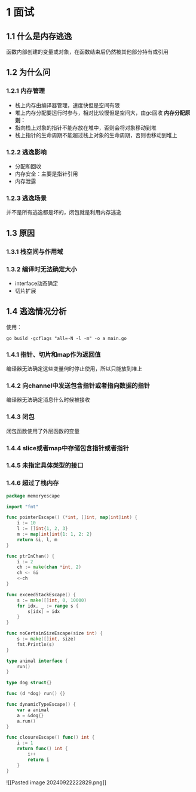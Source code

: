 # 1	面试
## 1.1	什么是内存逃逸
函数内部创建的变量或对象，在函数结束后仍然被其他部分持有或引用
## 1.2	为什么问
### 1.2.1	内存管理
- 栈上内存由编译器管理，速度快但是空间有限
- 堆上内存分配要运行时参与，相对比较慢但是空间大，由gc回收
**内存分配原则：**
- 指向栈上对象的指针不能存放在堆中，否则会将对象移动到堆
- 栈上指针的生命周期不能超过栈上对象的生命周期，否则也移动到堆上
### 1.2.2	逃逸影响
- 分配和回收
- 内存安全：主要是指针引用
- 内存泄露
### 1.2.3	逃逸场景
并不是所有逃逸都是坏的，闭包就是利用内存逃逸
## 1.3	原因
### 1.3.1	栈空间与作用域
### 1.3.2	编译时无法确定大小
- interface动态确定
- 切片扩展
## 1.4	逃逸情况分析
使用：
```shell
go build -gcflags "all=-N -l -m" -o a main.go
```
### 1.4.1	指针、切片和map作为返回值
编译器无法确定这些变量何时停止使用，所以只能放到堆上
### 1.4.2	向channel中发送包含指针或者指向数据的指针
编译器无法确定消息什么时候被接收
### 1.4.3	闭包
闭包函数使用了外层函数的变量
### 1.4.4	slice或者map中存储包含指针或者指针
### 1.4.5	未指定具体类型的接口
### 1.4.6	超过了栈内存
```go
package memoryescape

import "fmt"

func pointerEscape() (*int, []int, map[int]int) {
	i := 10
	l := []int{1, 2, 3}
	m := map[int]int{1: 1, 2: 2}
	return &i, l, m
}

func ptrInChan() {
	i := 2
	ch := make(chan *int, 2)
	ch <- &i
	<-ch
}

func exceedStackEscape() {
	s := make([]int, 0, 10000)
	for idx, _ := range s {
		s[idx] = idx
	}
}

func noCertainSizeEscape(size int) {
	s := make([]int, size)
	fmt.Println(s)
}

type animal interface {
	run()
}

type dog struct{}

func (d *dog) run() {}

func dynamicTypeEscape() {
	var a animal
	a = &dog{}
	a.run()
}

func closureEscape() func() int {
	i := 1
	return func() int {
		i++
		return i
	}
}
```
![[Pasted image 20240922222829.png]]